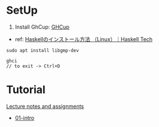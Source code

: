 # SetUp

1. Install GhCup: [GHCup](https://www.haskell.org/ghcup/#)
  - ref: [Haskellのインストール方法 （Linux）｜Haskell Tech](https://haskell-tech.nkhn37.net/haskell-install-linux/)
  ```
  sudo apt install libgmp-dev
  ```

```shell
ghci
// to exit -> Ctrl+D
```

# Tutorial

[Lecture notes and assignments](https://www.seas.upenn.edu/~cis1940/spring13/lectures.html)

- [01-intro](https://www.seas.upenn.edu/~cis1940/spring13/lectures/01-intro.html)

